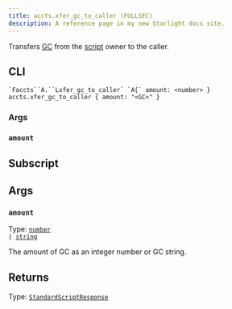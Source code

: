 ```yaml
---
title: accts.xfer_gc_to_caller (FULLSEC)
description: A reference page in my new Starlight docs site.
---
```


Transfers [GC](https://hackmud.fandom.com/wiki/GC) from the [script](https://hackmud.fandom.com/wiki/Script) owner to the caller.

## CLI
```hackmud
`Faccts``A.``Lxfer_gc_to_caller` `A{` amount: <number> }
accts.xfer_gc_to_caller { amount: "<GC>" }
```

### Args
### `amount`

## Subscript
## Args
### `amount`
Type: <code>[number](https://developer.mozilla.org/en-US/docs/Web/JavaScript/Reference/Global_Objects/Number) |
[string](https://developer.mozilla.org/en-US/docs/Web/JavaScript/Reference/Global_Objects/String)</code>

The amount of GC as an integer number or GC string.

## Returns
Type: [`StandardScriptResponse`](/scripting/standard-script-response)

